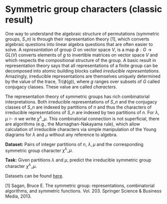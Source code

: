 # Symmetric group characters (classic result)

One way to understand the algebraic structure of permutations (symmetric groups, $S\_n$) is through their representation theory \[1\], which converts algebraic questions into linear algebra questions that are often easier to solve. 
A *representation* of group $G$ on vector space $V$, is a map $\phi:G \rightarrow GL(V)$ converts elements of $g$ to invertible matrices on vector space $V$ and which respects the compositional structure of the group. A basic result in representation theory says that all representations of a finite group can be decomposed into atomic building blocks called *irreducible representations*. Amazingly, irreducible representations are themselves uniquely determined by the value of the trace, $\text{Tr}(\phi(g))$, where $g$ ranges over subsets of $G$ called conjugacy classes. These value are called *characters*. 

The representation theory of symmetric groups has rich combinatorial interpretations. Both irreducible representations of $S\_n$ and the conjugacy classes of $S\_n$ are indexed by partitions of $n$ and thus the characters of irreducible representations of $S\_n$ are indexed by two partitions of $n$. For $\lambda,\mu \vdash n$ we write $\chi^\lambda\_\mu$. This combinatorial connection is not superficial, there are algorithms (e.g., the Murnaghan-Nakayama rule), which allow calculation of irreducible characters via simple manipulation of the Young diagrams for $\lambda$ and $\mu$ without any reference to algebra. 

**Dataset:** Pairs of integer partitions of $n$, $\lambda, \mu$ and the corresponding symmetric group character $\chi^{\lambda}\_{\mu}$.

**Task:** Given partitions $\lambda$ and $\mu$, predict the irreducible symmetric group character $\chi^{\lambda}\_{\mu}$.

Datasets can be found [here](https://drive.google.com/file/d/15AHAn9NnC7crzG_8BnaH3pp1aOGUUniV/view?usp=sharing).

\[1\] Sagan, Bruce E. The symmetric group: representations, combinatorial algorithms, and symmetric functions. Vol. 203. Springer Science & Business Media, 2013.


